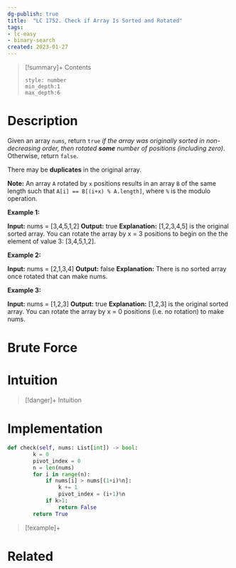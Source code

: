 ```yaml
---
dg-publish: true
title:  "LC 1752. Check if Array Is Sorted and Rotated"
tags:
- lc-easy
- binary-search
created: 2023-01-27
---
```


>[!summary]+ Contents
>```toc
>style: number
>min_depth:1
>max_depth:6
>```

# Description
Given an array `nums`, return `true` _if the array was originally sorted in non-decreasing order, then rotated **some** number of positions (including zero)_. Otherwise, return `false`.

There may be **duplicates** in the original array.

**Note:** An array `A` rotated by `x` positions results in an array `B` of the same length such that `A[i] == B[(i+x) % A.length]`, where `%` is the modulo operation.

**Example 1:**

**Input:** nums = [3,4,5,1,2]
**Output:** true
**Explanation:** [1,2,3,4,5] is the original sorted array.
You can rotate the array by x = 3 positions to begin on the the element of value 3: [3,4,5,1,2].

**Example 2:**

**Input:** nums = [2,1,3,4]
**Output:** false
**Explanation:** There is no sorted array once rotated that can make nums.

**Example 3:**

**Input:** nums = [1,2,3]
**Output:** true
**Explanation:** [1,2,3] is the original sorted array.
You can rotate the array by x = 0 positions (i.e. no rotation) to make nums.
# Brute Force
# Intuition

>[!danger]+ Intuition

# Implementation
```python
def check(self, nums: List[int]) -> bool:
        k = 0
        pivot_index = 0
        n = len(nums)
        for i in range(n):
            if nums[i] > nums[(1+i)%n]:
                k += 1
                pivot_index = (i+1)%n
            if k>1:
                return False
        return True
```

>[!example]+ 


# Related
